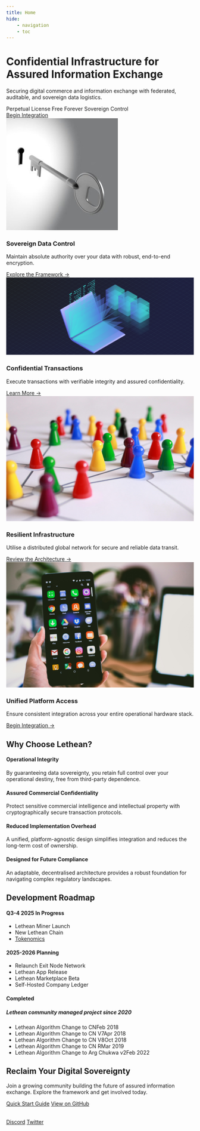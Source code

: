 ```yaml
---
title: Home
hide:
    - navigation
    - toc
---
```


<div class="hero-section">
  <div class="hero-content">
    <h1>Confidential Infrastructure for Assured Information Exchange</h1>
    <p class="hero-subtitle">Securing digital commerce and information exchange with federated, auditable, and sovereign data logistics.</p>
    <div class="hero-badges">
      <span class="badge">Perpetual License</span>
      <span class="badge">Free Forever</span>
      <span class="badge">Sovereign Control</span>
    </div>
    <a href="/getting-started/" class="cta-button">Begin Integration</a>
  </div>
</div>

<div class="features-grid">
  <div class="feature-card">
    <img src="./assets/images/secure-data-storage.jpg?auto=compress&cs=tinysrgb&w=300" alt="Sovereign Data Control">
    <h3>Sovereign Data Control</h3>
    <p>Maintain absolute authority over your data with robust, end-to-end encryption.</p>
    <a href="/getting-started/dappserver/" class="get-started">Explore the Framework →</a>
  </div>
  
  <div class="feature-card">
    <img src="./assets/images/private-transaction-net.png?auto=compress&cs=tinysrgb&w=300" alt="Confidential Transactions">
    <h3>Confidential Transactions</h3>
    <p>Execute transactions with verifiable integrity and assured confidentiality.</p>
    <a href="/getting-started/wallet.html" class="get-started">Learn More →</a>
  </div>
  
  <div class="feature-card">
    <img src="./assets/images/decentralised-vpn.jpg?auto=compress&cs=tinysrgb&w=300" alt="Resilient Network Infrastructure">
    <h3>Resilient Infrastructure</h3>
    <p>Utilise a distributed global network for secure and reliable data transit.</p>
    <a href="/network/" class="get-started">Review the Architecture →</a>
  </div>
  
  <div class="feature-card">
    <img src="./assets/images/cross-platform.jpeg?auto=compress&cs=tinysrgb&w=300" alt="Unified Platform Access">
    <h3>Unified Platform Access</h3>
    <p>Ensure consistent integration across your entire operational hardware stack.</p>
    <a href="/getting-started/developer/" class="get-started">Begin Integration →</a>
  </div>
</div>

<div class="benefits-section">
  <h2>Why Choose Lethean?</h2>
  <div class="benefits-grid">
    <div class="benefit-card">
      <h4>Operational Integrity</h4>
      <p>By guaranteeing data sovereignty, you retain full control over your operational destiny, free from third-party dependence.</p>
    </div>
    <div class="benefit-card">
      <h4>Assured Commercial Confidentiality</h4>
      <p>Protect sensitive commercial intelligence and intellectual property with cryptographically secure transaction protocols.</p>
    </div>
    <div class="benefit-card">
      <h4>Reduced Implementation Overhead</h4>
      <p>A unified, platform-agnostic design simplifies integration and reduces the long-term cost of ownership.</p>
    </div>
    <div class="benefit-card">
      <h4>Designed for Future Compliance</h4>
      <p>An adaptable, decentralised architecture provides a robust foundation for navigating complex regulatory landscapes.</p>
    </div>
  </div>
</div>

<div class="roadmap-section">
  <h2>Development Roadmap</h2>
  <div class="timeline">
    <div class="timeline-item in-progress">
      <div class="timeline-marker"></div>
      <h4>Q3-4 2025 In Progress</h4>
      <ul>
        <li class="active">Lethean Miner Launch <span class="date"></span></li>
        <li class="active">New Lethean Chain<span class="date"></span></li>
        <li class="active"><a href="web3/tokenomics.html">Tokenomics</a><span class="date"></span></li>
      </ul>
    </div>
        <div class="timeline-item planning">
      <div class="timeline-marker"></div>
      <h4>2025-2026 Planning</h4>
      <ul>
        <li class="planned">Relaunch Exit Node Network <span class="date"></span></li>
        <li class="planned">Lethean App Release <span class="date"></span></li>
        <li class="planned">Lethean Marketplace Beta <span class="date"></span></li>
        <li class="planned">Self-Hosted Company Ledger <span class="date"></span></li>
      </ul>
    </div>
    <div class="timeline-item completed">
      <div class="timeline-marker"></div>
      <h4>Completed </h4>
        <h5>Lethean community managed project since 2020 </h5>
      <ul>
        <li class="completed">Lethean Algorithm Change to CN<span class="date">Feb 2018</span></li>
        <li class="completed">Lethean Algorithm Change to CN V7<span class="date">Apr 2018</span></li>
        <li class="completed">Lethean Algorithm Change to CN V8<span class="date">Oct 2018</span></li>
        <li class="completed">Lethean Algorithm Change to CN R<span class="date">Mar 2019</span></li>
        <li class="completed">Lethean Algorithm Change to Arg Chukwa v2<span class="date">Feb 2022</span></li>
      </ul>
    </div>
  </div>
</div>

<div class="cta-section">
  <h2>Reclaim Your Digital Sovereignty</h2>
  <p>Join a growing community building the future of assured information exchange. Explore the framework and get involved today.</p>
  
  <div class="cta-buttons">
    <a href="/getting-started/wallet.html" class="cta-button">Quick Start Guide</a>
    <a href="https://github.com/letheanVPN" class="cta-button secondary">View on GitHub</a>
  </div>

  <div class="community-links" style="margin-top: 2rem;">
    <a href="https://discord.com/invite/lethean-lthn-379876792003067906" class="community-link">Discord</a>
    <a href="https://twitter.com/letheanVPN" class="community-link">Twitter</a>
  </div>
</div>